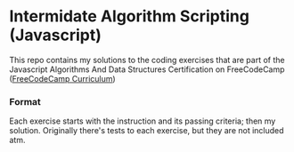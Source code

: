 # Intermidate Algorithm Scripting (Javascript)

This repo contains my solutions to the coding exercises that are part of the Javascript Algorithms And Data Structures Certification on FreeCodeCamp ([FreeCodeCamp Curriculum](https://learn.freecodecamp.org/ "FreeCodeCamp Curriculum"))

### Format
Each exercise starts with the instruction and its passing criteria; then my solution.
Originally there's tests to each exercise, but they are not included atm.